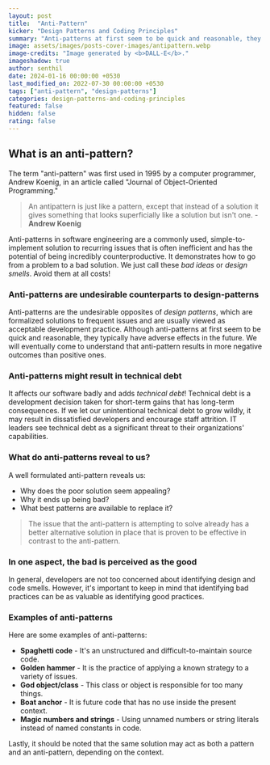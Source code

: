 ```yaml
---
layout: post
title:  "Anti-Pattern"
kicker: "Design Patterns and Coding Principles"
summary: "Anti-patterns at first seem to be quick and reasonable, they typically have adverse effects in the future. They are design and code smells. It affects our software badly and adds technical debt. We should avoid them at all costs."
image: assets/images/posts-cover-images/antipattern.webp
image-credits: "Image generated by <b>DALL-E</b>."
imageshadow: true
author: senthil
date: 2024-01-16 00:00:00 +0530
last_modified_on: 2022-07-30 00:00:00 +0530
tags: ["anti-pattern", "design-patterns"]
categories: design-patterns-and-coding-principles
featured: false
hidden: false
rating: false
---
```


## What is an anti-pattern?

The term "anti-pattern" was first used in 1995 by a computer programmer, Andrew Koenig, in an article called "Journal of Object-Oriented Programming."

> An antipattern is just like a pattern, except that instead of a solution it gives something that looks superficially like a solution but isn't one. - **Andrew Koenig**

Anti-patterns in software engineering are a commonly used, simple-to-implement solution to recurring issues that is often inefficient and has the potential of being incredibly counterproductive. It demonstrates how to go from a problem to a bad solution. We just call these *bad ideas* or *design smells*. Avoid them at all costs!

### Anti-patterns are undesirable counterparts to design-patterns

Anti-patterns are the undesirable opposites of *design patterns*, which are formalized solutions to frequent issues and are usually viewed as acceptable development practice. Although anti-patterns at first seem to be quick and reasonable, they typically have adverse effects in the future. We will eventually come to understand that anti-pattern results in more negative outcomes than positive ones.

### Anti-patterns might result in technical debt

It affects our software badly and adds *technical debt*! Technical debt is a development decision taken for short-term gains that has long-term consequences. If we let our unintentional technical debt to grow wildly, it may result in dissatisfied developers and encourage staff attrition. IT leaders see technical debt as a significant threat to their organizations' capabilities. 

### What do anti-patterns reveal to us?

A well formulated anti-pattern reveals us:

- Why does the poor solution seem appealing?
- Why it ends up being bad?
- What best patterns are available to replace it?

> The issue that the anti-pattern is attempting to solve already has a better alternative solution in place that is proven to be effective in contrast to the anti-pattern.

### In one aspect, the bad is perceived as the good

In general, developers are not too concerned about identifying design and code smells. However, it's important to keep in mind that identifying bad practices can be as valuable as identifying good practices.

### Examples of anti-patterns

Here are some examples of anti-patterns:

- **Spaghetti code** - It's an unstructured and difficult-to-maintain source code.
- **Golden hammer** - It is the practice of applying a known strategy to a variety of issues.
- **God object/class** - This class or object is responsible for too many things.
- **Boat anchor** - It is future code that has no use inside the present context.
- **Magic numbers and strings** - Using unnamed numbers or string literals instead of named constants in code.


Lastly, it should be noted that the same solution may act as both a pattern and an anti-pattern, depending on the context.